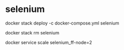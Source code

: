 selenium
========

docker stack deploy -c docker-compose.yml selenium

docker stack rm  selenium

docker service scale selenium_ff-node=2
